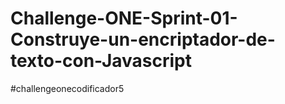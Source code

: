 # Challenge-ONE-Sprint-01-Construye-un-encriptador-de-texto-con-Javascript
#challengeonecodificador5
